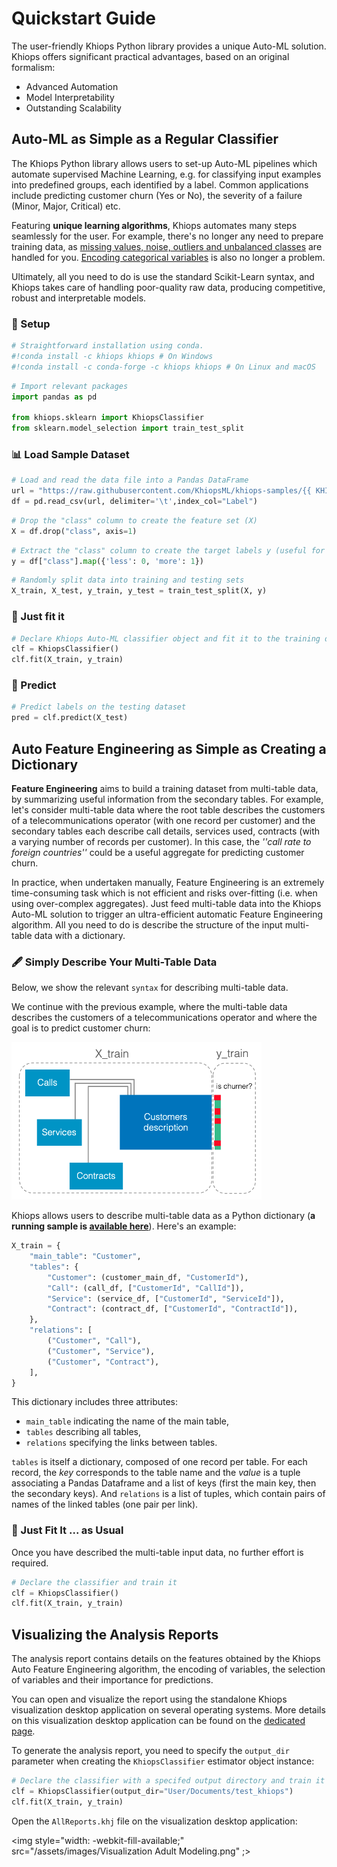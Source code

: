 # Quickstart Guide

The user-friendly Khiops Python library provides a unique Auto-ML solution. Khiops offers significant practical advantages, based on an original formalism: 

- Advanced Automation
- Model Interpretability
- Outstanding Scalability

## Auto-ML as Simple as a Regular Classifier 

The Khiops Python library allows users to set-up Auto-ML pipelines which automate supervised Machine Learning, e.g. for classifying input examples into predefined groups, each identified by a label. Common applications include predicting customer churn (Yes or No), the severity of a failure (Minor, Major, Critical) etc. 

Featuring **unique learning algorithms**, Khiops automates many steps seamlessly for the user. For example, there's no longer any need to prepare training data, as [missing values, noise, outliers and unbalanced classes][no_data_preparation] are handled for you. [Encoding categorical variables][encoding] is also no longer a problem. 

Ultimately, all you need to do is use the standard Scikit-Learn syntax, and Khiops takes care of handling poor-quality raw data, producing competitive, robust and interpretable models.  

[no_data_preparation]: ../advanced/Notebooks/No_data_Cleaning.ipynb
[encoding]: ../advanced/Notebooks/Optimal_Encoding.ipynb
[tuto]: https://khiopsml.github.io/khiops-python/tutorials/index.html


### 🔧 Setup


```python
# Straightforward installation using conda.
#!conda install -c khiops khiops # On Windows
#!conda install -c conda-forge -c khiops khiops # On Linux and macOS
```


```python
# Import relevant packages
import pandas as pd

from khiops.sklearn import KhiopsClassifier
from sklearn.model_selection import train_test_split
```

### 📊 Load Sample Dataset


```python
# Load and read the data file into a Pandas DataFrame
url = "https://raw.githubusercontent.com/KhiopsML/khiops-samples/{{ KHIOPS_SAMPLES_VERSION }}/Adult/Adult.txt"
df = pd.read_csv(url, delimiter='\t',index_col="Label")
```


```python
# Drop the "class" column to create the feature set (X)
X = df.drop("class", axis=1)
```


```python
# Extract the "class" column to create the target labels y (useful for performance analysis of the models)
y = df["class"].map({'less': 0, 'more': 1})
```


```python
# Randomly split data into training and testing sets
X_train, X_test, y_train, y_test = train_test_split(X, y)
```

### 🚀 Just fit it


```python
# Declare Khiops Auto-ML classifier object and fit it to the training dataset
clf = KhiopsClassifier()
clf.fit(X_train, y_train)
```

### 🔮 Predict 


```python
# Predict labels on the testing dataset
pred = clf.predict(X_test)
```

## Auto Feature Engineering as Simple as Creating a Dictionary 

**Feature Engineering** aims to build a training dataset from multi-table data, by summarizing useful information from the secondary tables. For example, let's consider multi-table data where the root table describes the customers of a telecommunications operator (with one record per customer) and the secondary tables each describe call details, services used, contracts (with a varying number of records per customer). In this case, the *''call rate to foreign countries''* could be a useful aggregate for predicting customer churn.

In practice, when undertaken manually, Feature Engineering is an extremely time-consuming task which is not efficient and risks over-fitting (i.e. when using over-complex aggregates). Just feed multi-table data into the Khiops Auto-ML solution to trigger an ultra-efficient automatic Feature Engineering algorithm. All you need to do is describe the structure of the input multi-table data with a dictionary.

### 🖋️ Simply Describe Your Multi-Table Data

Below, we show the relevant `syntax` for describing multi-table data. 

We continue with the previous example, where the multi-table data describes the customers of a telecommunications operator and where the goal is to predict customer churn:

<img src="/assets/images/simple_multi_table_data.png" style="width:400px;"/>

Khiops allows users to describe multi-table data as a Python dictionary (**a running sample is [available here][full_pipeline]**). Here's an example: 

[full_pipeline]: ../advanced/Notebooks/Use_in_any_ML_pipeline.ipynb

```python
X_train = {
    "main_table": "Customer",
    "tables": {
        "Customer": (customer_main_df, "CustomerId"),
        "Call": (call_df, ["CustomerId", "CallId"]),
        "Service": (service_df, ["CustomerId", "ServiceId"]),
        "Contract": (contract_df, ["CustomerId", "ContractId"]),
    },
    "relations": [
        ("Customer", "Call"),
        ("Customer", "Service"),
        ("Customer", "Contract"),
    ],
}
```

This dictionary includes three attributes: 

- `main_table` indicating the name of the main table,
- `tables` describing all tables, 
- `relations` specifying the links between tables. 

`tables` is itself a dictionary, composed of one record per table. For each record, the *key* corresponds to the table name and the *value* is a tuple associating a Pandas Dataframe and a list of keys (first the main key, then the secondary keys). And `relations` is a list of tuples, which contain pairs of names of the linked tables (one pair per link).

### 🚀 Just Fit It ... as Usual

Once you have described the multi-table input data, no further effort is required.


```python
# Declare the classifier and train it
clf = KhiopsClassifier()
clf.fit(X_train, y_train)
```

## Visualizing the Analysis Reports 

The analysis report contains details on the features obtained by the Khiops Auto Feature Engineering algorithm, the encoding of variables, the selection of variables and their importance for predictions. 

You can open and visualize the report using the standalone Khiops visualization desktop application on several operating systems. More details on this visualization desktop application can be found on the [dedicated page][visu]. 

[visu]: ../setup/visualization.md

To generate the analysis report, you need to specify the `output_dir` parameter when creating the `KhiopsClassifier` estimator object instance: 

```python
# Declare the classifier with a specifed output directory and train it
clf = KhiopsClassifier(output_dir="User/Documents/test_khiops")
clf.fit(X_train, y_train)
```

Open the `AllReports.khj` file on the visualization desktop application:

<img style="width: -webkit-fill-available;" src="/assets/images/Visualization Adult Modeling.png" ;></img>

